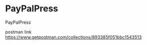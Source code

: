 # PayPalPress
PayPalPress


postman link 
https://www.getpostman.com/collections/893385f051bbc1543513
